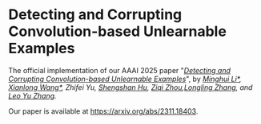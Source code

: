 # Detecting and Corrupting Convolution-based Unlearnable Examples
The official implementation of our AAAI 2025 paper "*[Detecting and Corrupting Convolution-based Unlearnable Examples](https://arxiv.org/pdf/2311.18403)*", by *[Minghui Li*](http://trustai.cse.hust.edu.cn/index.htm), [Xianlong Wang*](https://wxldragon.github.io/), Zhifei Yu, [Shengshan Hu](http://trustai.cse.hust.edu.cn/index.htm), [Ziqi Zhou](https://zhou-zi7.github.io/),[Longling Zhang](https://scholar.google.com.hk/citations?user=3YvpfSwAAAAJ&hl=zh-CN&oi=ao),  and [Leo Yu Zhang](https://scholar.google.com.hk/citations?user=JK21OM0AAAAJ&hl=zh-CN&oi=ao).*

Our paper is available at  https://arxiv.org/abs/2311.18403.

